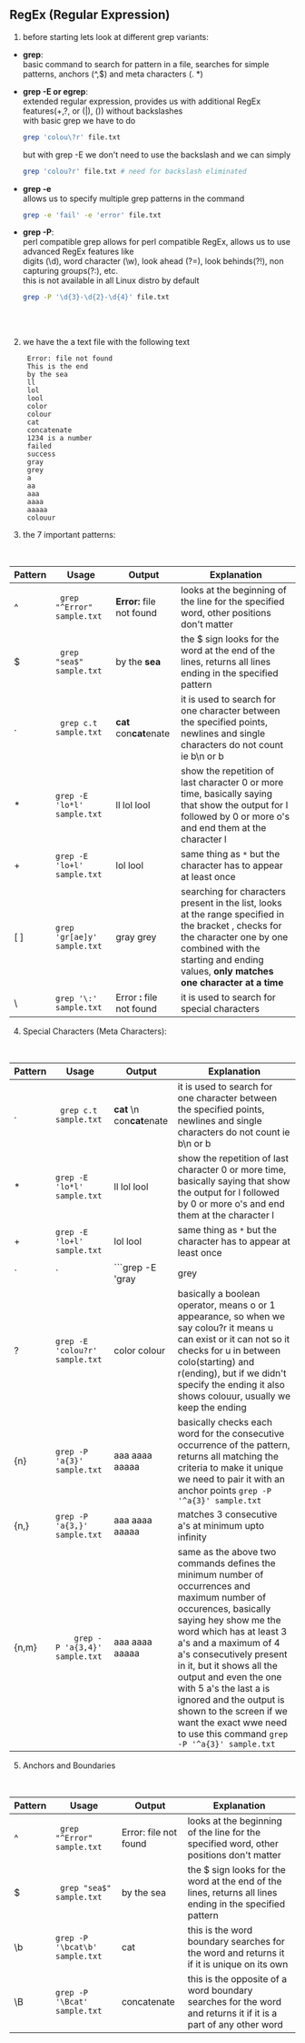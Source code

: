 ## RegEx (Regular Expression)

1. before starting lets look at different grep variants:

- **grep**: \
basic command to search for pattern in a file, searches for simple patterns, anchors (^,$) and meta characters (. *)

- **grep -E or egrep**: \
extended regular expression, provides us with additional RegEx features(+,?, or (|), ()) without backslashes \
with basic grep we have to do
		
	```bash
	grep 'colou\?r' file.txt
	```

	but with grep -E we don't need to use the backslash and we can simply

	```bash
	grep 'colou?r' file.txt # need for backslash eliminated
	```

-  **grep -e** \
allows us to specify multiple grep patterns in the command

	```bash
	grep -e 'fail' -e 'error' file.txt
	```

- **grep -P**: \
perl compatible grep allows for perl compatible RegEx, allows us to use advanced RegEx features like \
digits (\d), word character (\w), look ahead (?=), look behinds(?!), non capturing groups(?:), etc. \
this is not available in all Linux distro by default 

	```bash
	grep -P '\d{3}-\d{2}-\d{4}' file.txt
	```

<br>
<br>

2. we have the a text file with the following text
	
		Error: file not found
		This is the end
		by the sea
		ll
		lol
		lool
		color
		colour
		cat
		concatenate
		1234 is a number
		failed
		success
		gray
		grey
		a
		aa
		aaa
		aaaa
		aaaaa
		colouur

3. the 7 important patterns:
<br>

| Pattern  | Usage | Output  | Explanation |
| -------- | ----- | ------- | ----------- |
| ^  | ``` grep "^Error" sample.txt``` | **Error:** file not found | looks at the beginning of the line for the specified word, other positions don't matter |
| $  | ``` grep "sea$" sample.txt``` | by the **sea** | the $ sign looks for the word at the end of the lines, returns all lines ending in the specified pattern |
| .  |``` grep c.t sample.txt```  | **cat** con**cat**enate| it is used to search for one character between the specified points, newlines and single characters do not count ie b\\n or b|
| *  |```grep -E 'lo*l' sample.txt```  | ll lol lool | show the repetition of last character 0 or more time, basically saying that show the output for l followed by 0 or more o's and end them at the character l |
| +  |```grep -E 'lo+l' sample.txt``` | lol lool | same thing as `*` but the character has to appear at least once |
| [ ] |```grep 'gr[ae]y' sample.txt``` | gray grey | searching for characters present in the list, looks at the range specified in the bracket , checks for the character one by one combined with the starting and ending values, **only matches one character at a time** |
| \  |```grep '\:' sample.txt```  | Error **:** file not found | it is used to search for special characters |

4. Special Characters (Meta Characters):
<br>

| Pattern  | Usage | Output  | Explanation |
| -------- | ----- | ------- | ----------- |
| .  |``` grep c.t sample.txt```  | **cat** \n con**cat**enate| it is used to search for one character between the specified points, newlines and single characters do not count ie b\\n or b|
| *  |```grep -E 'lo*l' sample.txt```  | ll lol lool | show the repetition of last character 0 or more time, basically saying that show the output for l followed by 0 or more o's and end them at the character l |
| +  |```grep -E 'lo+l' sample.txt``` | lol lool | same thing as `*` but the character has to appear at least once |
| `|` |```grep -E 'gray|grey|grape' sample.txt``` | gray grey | an or operator shows the output that matches |
| ?     |```grep -E 'colou?r' sample.txt```| color colour | basically a boolean operator, means o or 1 appearance, so when we say colou?r it means u can exist or it can not so it checks for u in between colo(starting) and r(ending), but if we didn't specify the ending it also shows colouur, usually we keep the ending |
| {n}|```grep -P 'a{3}' sample.txt```| aaa aaaa aaaaa | basically checks each word for the consecutive occurrence of the pattern, returns all matching the criteria to make it unique we need to pair it with an anchor points ```grep -P '^a{3}' sample.txt``` | 
| {n,}  |```grep -P 'a{3,}' sample.txt```| aaa aaaa aaaaa | matches 3 consecutive a's at minimum upto infinity |
| {n,m} |```	grep -P 'a{3,4}' sample.txt```| aaa aaaa aaaaa | same as the above two commands defines the minimum number of occurrences and maximum number of occurences, basically saying hey show me the word which has at least 3 a's and a maximum of 4 a's consecutively present in it, but it shows all the output and even the one with 5 a's the last a is ignored and the output is shown to the screen if we want the exact wwe need to use this command ```grep -P '^a{3}' sample.txt```|

5. Anchors and Boundaries
<br>

| Pattern  | Usage | Output  | Explanation |
| -------- | ----- | ------- | ----------- |
|^| ``` grep "^Error" sample.txt``` | Error: file not found | looks at the beginning of the line for the specified word, other positions don't matter |
| $  | ``` grep "sea$" sample.txt``` | by the sea | the $ sign looks for the word at the end of the lines, returns all lines ending in the specified pattern |
| \\b |```grep -P '\bcat\b' sample.txt``` | cat | this is the word boundary searches for the word and returns it if it is unique on its own |
| \\B |```grep -P '\Bcat' sample.txt```  | concatenate | this is the opposite of a word boundary searches for the word and returns it if it is a part of any other word |

